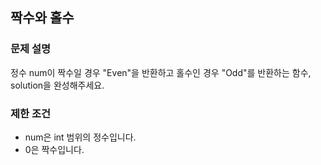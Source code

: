 ## 짝수와 홀수

### 문제 설명

정수 num이 짝수일 경우 "Even"을 반환하고 홀수인 경우 "Odd"를 반환하는 함수, solution을 완성해주세요. <br>

### 제한 조건

- num은 int 범위의 정수입니다.
- 0은 짝수입니다.
